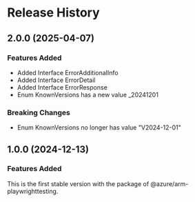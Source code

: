 # Release History
    
## 2.0.0 (2025-04-07)
    
### Features Added

  - Added Interface ErrorAdditionalInfo
  - Added Interface ErrorDetail
  - Added Interface ErrorResponse
  - Enum KnownVersions has a new value _20241201

### Breaking Changes

  - Enum KnownVersions no longer has value "V2024-12-01"
    
    
## 1.0.0 (2024-12-13)

### Features Added

This is the first stable version with the package of @azure/arm-playwrighttesting.

